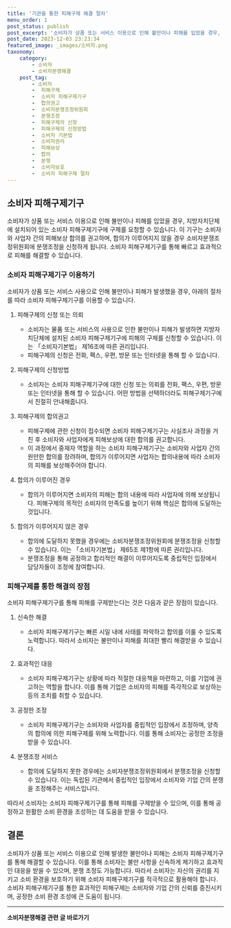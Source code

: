 ```yaml
---
title: '기관을 통한 피해구제 해결 절차'
menu_order: 1
post_status: publish
post_excerpt: '소비자가 상품 또는 서비스 이용으로 인해 불만이나 피해를 입었을 경우, 지방자치단체에 설치되어 있는 소비자 피해구제기구에 구제를 요청할 수 있습니다. 이 기구는 소비자와 사업자 간의 피해보상 합의를 권고하며, 합의가 이루어지지 않을 경우 소비자분쟁조정위원회에 분쟁조정을 신청하게 됩니다. 소비자 피해구제기구를 통해 빠르고 효과적으로 피해를 해결할 수 있습니다.'
post_date: 2023-12-03 23:23:34
featured_image: _images/소비자.png
taxonomy:
    category:
        - 소비자
        - 소비자분쟁해결
    post_tag:
        - 소비자
        -  피해구제
        -  소비자 피해구제기구
        -  합의권고
        -  소비자분쟁조정위원회
        -  분쟁조정
        -  피해구제의 신청
        -  피해구제의 신청방법
        -  소비자 기본법
        -  소비자권리
        -  피해보상
        -  합의
        -  분쟁
        -  소비자보호
        -  소비자 피해구제 절차
---
```



## 소비자 피해구제기구

소비자가 상품 또는 서비스 이용으로 인해 불만이나 피해를 입었을 경우, 지방자치단체에 설치되어 있는 소비자 피해구제기구에 구제를 요청할 수 있습니다. 이 기구는 소비자와 사업자 간의 피해보상 합의를 권고하며, 합의가 이루어지지 않을 경우 소비자분쟁조정위원회에 분쟁조정을 신청하게 됩니다. 소비자 피해구제기구를 통해 빠르고 효과적으로 피해를 해결할 수 있습니다.

### 소비자 피해구제기구 이용하기

소비자가 상품 또는 서비스 사용으로 인해 불만이나 피해가 발생했을 경우, 아래의 절차를 따라 소비자 피해구제기구를 이용할 수 있습니다.

1. 피해구제의 신청 또는 의뢰
   - 소비자는 물품 또는 서비스의 사용으로 인한 불만이나 피해가 발생하면 지방자치단체에 설치된 소비자 피해구제기구에 피해의 구제를 신청할 수 있습니다. 이는 「소비자기본법」 제16조에 따른 권리입니다.
   - 피해구제의 신청은 전화, 팩스, 우편, 방문 또는 인터넷을 통해 할 수 있습니다.

2. 피해구제의 신청방법
   - 소비자는 소비자 피해구제기구에 대한 신청 또는 의뢰를 전화, 팩스, 우편, 방문 또는 인터넷을 통해 할 수 있습니다. 어떤 방법을 선택하더라도 피해구제기구에서 친절히 안내해줍니다.

3. 피해구제의 합의권고
   - 피해구제에 관한 신청이 접수되면 소비자 피해구제기구는 사실조사 과정을 거친 후 소비자와 사업자에게 피해보상에 대한 합의를 권고합니다.
   - 이 과정에서 중재자 역할을 하는 소비자 피해구제기구는 소비자와 사업자 간의 원만한 합의를 장려하며, 합의가 이루어지면 사업자는 합의내용에 따라 소비자의 피해를 보상해주어야 합니다.

4. 합의가 이루어진 경우
   - 합의가 이루어지면 소비자의 피해는 합의 내용에 따라 사업자에 의해 보상됩니다. 피해구제의 목적인 소비자의 만족도를 높이기 위해 핵심은 합의에 도달하는 것입니다.

5. 합의가 이루어지지 않은 경우
   - 합의에 도달하지 못했을 경우에는 소비자분쟁조정위원회에 분쟁조정을 신청할 수 있습니다. 이는 「소비자기본법」 제65조 제1항에 따른 권리입니다.
   - 분쟁조정을 통해 공정하고 합리적인 해결이 이루어지도록 중립적인 입장에서 담당자들이 조정에 참여합니다.

### 피해구제를 통한 해결의 장점

소비자 피해구제기구를 통해 피해를 구제받는다는 것은 다음과 같은 장점이 있습니다.

1. 신속한 해결
   - 소비자 피해구제기구는 빠른 시일 내에 사태를 파악하고 합의를 이룰 수 있도록 노력합니다. 따라서 소비자는 불만이나 피해를 최대한 빨리 해결받을 수 있습니다.

2. 효과적인 대응
   - 소비자 피해구제기구는 상황에 따라 적절한 대응책을 마련하고, 이를 기업에 권고하는 역할을 합니다. 이를 통해 기업은 소비자의 피해를 즉각적으로 보상하는 등의 조치를 취할 수 있습니다.

3. 공정한 조정
   - 소비자 피해구제기구는 소비자와 사업자를 중립적인 입장에서 조정하며, 양측의 합의에 의한 피해구제를 위해 노력합니다. 이를 통해 소비자는 공정한 조정을 받을 수 있습니다.

4. 분쟁조정 서비스
   - 합의에 도달하지 못한 경우에는 소비자분쟁조정위원회에서 분쟁조정을 신청할 수 있습니다. 이는 독립된 기관에서 중립적인 입장에서 소비자와 기업 간의 분쟁을 조정해주는 서비스입니다.

따라서 소비자는 소비자 피해구제기구를 통해 피해를 구제받을 수 있으며, 이를 통해 공정하고 원활한 소비 환경을 조성하는 데 도움을 받을 수 있습니다.

## 결론

소비자가 상품 또는 서비스 이용으로 인해 발생한 불만이나 피해는 소비자 피해구제기구를 통해 해결할 수 있습니다. 이를 통해 소비자는 불만 사항을 신속하게 제기하고 효과적인 대응을 받을 수 있으며, 분쟁 조정도 가능합니다. 따라서 소비자는 자신의 권리를 지키고 소비 환경을 보호하기 위해 소비자 피해구제기구를 적극적으로 활용해야 합니다. 소비자 피해구제기구를 통한 효과적인 피해구제는 소비자와 기업 간의 신뢰를 증진시키며, 공정한 소비 환경 조성에 큰 도움이 됩니다.
<!-- wp:separator -->
<hr class="wp-block-separator has-alpha-channel-opacity"/>
<!-- /wp:separator -->

<!-- wp:group {"backgroundColor":"base","layout":{"type":"constrained"}} -->
<div class="wp-block-group has-base-background-color has-background"><!-- wp:paragraph {"align":"center","fontSize":"medium"} -->
<p class="has-text-align-center has-large-font-size"><strong>소비자분쟁해결 관련 글 바로가기</strong></p>
<!-- /wp:paragraph -->


<!-- wp:latest-posts
{"categories":[{"id":31632,"count":19,"description":"","link":"https://uknowlaw.com/category/%ec%86%8c%eb%b9%84%ec%9e%90%eb%b6%84%ec%9f%81%ed%95%b4%ea%b2%b0/","name":"소비자분쟁해결","slug":"소비자분쟁해결","taxonomy":"category","parent":0,"meta":[],"_links":{"self":[{"href":"https://uknowlaw.com/wp-json/wp/v2/categories/31632"}],"collection":[{"href":"https://uknowlaw.com/wp-json/wp/v2/categories"}],"about":[{"href":"https://uknowlaw.com/wp-json/wp/v2/taxonomies/category"}],"wp:post_type":[{"href":"https://uknowlaw.com/wp-json/wp/v2/posts?categories=31632"}],"curies":[{"name":"wp","href":"https://api.w.org/{rel}","templated":true}]}}],"postsToShow":100,"excerptLength":28,"postLayout":"grid","columns":2,"featuredImageAlign":"left","featuredImageSizeSlug":"large","fontSize":"small"} /--></div>
<!-- /wp:group -->
